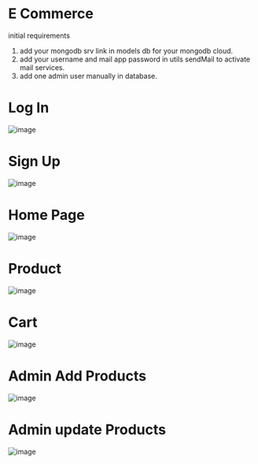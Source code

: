 # E Commerce
  initial requirements
  1. add your mongodb srv link in models  db for your mongodb cloud.
  2. add your username and mail app password in utils sendMail to activate mail services.
  3. add one admin user manually in database.

# Log In 
![image](https://github.com/yuvi-bhatnagar/eCommerce/assets/108606754/36cdb9e4-928b-4ce9-b7ff-58cd9ccd8245)

# Sign Up
![image](https://github.com/yuvi-bhatnagar/eCommerce/assets/108606754/fe16a94b-9772-4bb3-a1ed-64921fa1da24)

# Home Page
![image](https://github.com/yuvi-bhatnagar/eCommerce/assets/108606754/20f1e47b-1ba1-48a9-9f59-22537f3f733c)

# Product 
![image](https://github.com/yuvi-bhatnagar/eCommerce/assets/108606754/747a4da3-bd2d-4990-b9e5-c834adeab105)

# Cart
![image](https://github.com/yuvi-bhatnagar/eCommerce/assets/108606754/01e819df-ee8d-4be9-abf4-d6d86d12a3fb)

# Admin Add Products
![image](https://github.com/yuvi-bhatnagar/eCommerce/assets/108606754/aced3fc6-5c84-41d3-a5f6-8b1d9ed80755)

# Admin update Products
![image](https://github.com/yuvi-bhatnagar/eCommerce/assets/108606754/4c60c344-9856-473f-8ddf-69d3e142f3de)
